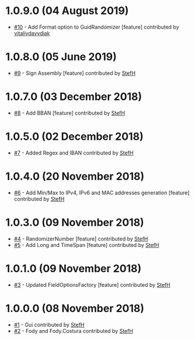 # 1.0.9.0 (04 August 2019)
- [#10](https://github.com/StefH/RandomDataGenerator/pull/10) - Add Format option to GuidRandomizer [feature] contributed by [vitaliydavydiak](https://github.com/vitaliydavydiak)

# 1.0.8.0 (05 June 2019)
- [#9](https://github.com/StefH/RandomDataGenerator/pull/9) - Sign Assembly [feature] contributed by [StefH](https://github.com/StefH)

# 1.0.7.0 (03 December 2018)
- [#8](https://github.com/StefH/RandomDataGenerator/pull/8) - Add BBAN [feature] contributed by [StefH](https://github.com/StefH)

# 1.0.5.0 (02 December 2018)
- [#7](https://github.com/StefH/RandomDataGenerator/pull/7) - Added Regex and IBAN contributed by [StefH](https://github.com/StefH)

# 1.0.4.0 (20 November 2018)
- [#6](https://github.com/StefH/RandomDataGenerator/pull/6) - Add Min/Max to IPv4, IPv6 and MAC addresses generation [feature] contributed by [StefH](https://github.com/StefH)

# 1.0.3.0 (09 November 2018)
- [#4](https://github.com/StefH/RandomDataGenerator/pull/4) - RandomizerNumber [feature] contributed by [StefH](https://github.com/StefH)
- [#5](https://github.com/StefH/RandomDataGenerator/pull/5) - Add Long and TimeSpan [feature] contributed by [StefH](https://github.com/StefH)

# 1.0.1.0 (09 November 2018)
- [#3](https://github.com/StefH/RandomDataGenerator/pull/3) - Updated FieldOptionsFactory [feature] contributed by [StefH](https://github.com/StefH)

# 1.0.0.0 (08 November 2018)
- [#1](https://github.com/StefH/RandomDataGenerator/pull/1) - Gui contributed by [StefH](https://github.com/StefH)
- [#2](https://github.com/StefH/RandomDataGenerator/pull/2) - Fody and Fody.Costura contributed by [StefH](https://github.com/StefH)


